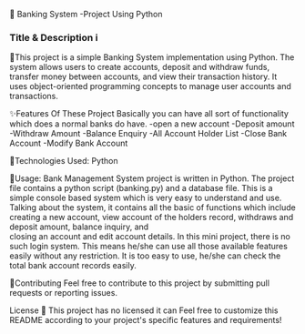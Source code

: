 🏦 Banking System -Project Using Python 

### Title & Description i
🚀This project is a simple Banking System implementation using 
Python. The system allows users to create accounts, deposit and 
withdraw funds, transfer money between accounts, and view their 
transaction history. It uses object-oriented programming concepts 
to manage user accounts and transactions.

✨Features Of These Project
Basically you can have all sort of functionality which does a normal
 banks do have.
-open a new account
-Deposit amount
-Withdraw Amount
-Balance Enquiry
-All Account Holder List
-Close Bank Account
-Modify Bank Account

🔧Technologies Used:
  Python

  🌟Usage:
  Bank Management System project is written in Python. The project 
  file contains a python script (banking.py) and a database file. This
  is a simple console based system which is very easy to understand
  and use. Talking about the system, it contains all the basic of 
  functions which include creating a new account, view account of the
  holders record, withdraws and deposit amount, balance inquiry, and  
  closing an account and edit account details. In this mini project,
  there is no such login system. This means he/she can use all those
  available features easily without any restriction. It is too easy
  to use, he/she can check the total bank account records easily.

 🤝Contributing
Feel free to contribute to this project by submitting pull requests
or reporting issues.

License 📜
This project has no licensed it can Feel free to customize this 
README according to your project's specific features and requirements!



